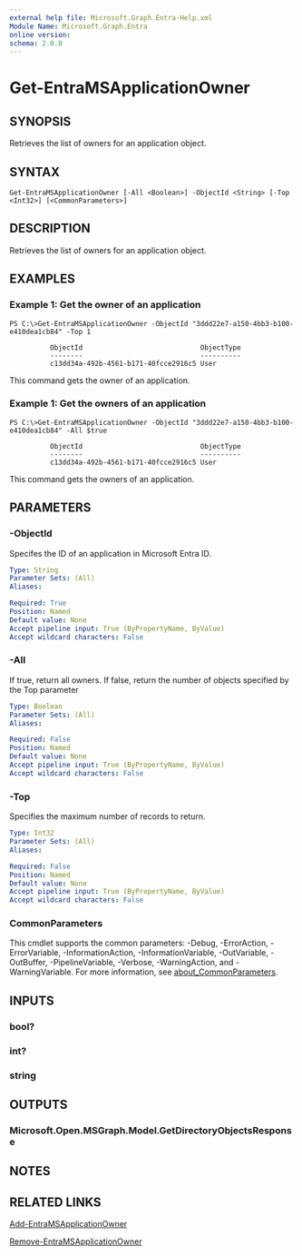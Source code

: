 ```yaml
---
external help file: Microsoft.Graph.Entra-Help.xml
Module Name: Microsoft.Graph.Entra
online version:
schema: 2.0.0
---
```


# Get-EntraMSApplicationOwner

## SYNOPSIS
Retrieves the list of owners for an application object.

## SYNTAX

```
Get-EntraMSApplicationOwner [-All <Boolean>] -ObjectId <String> [-Top <Int32>] [<CommonParameters>]
```

## DESCRIPTION
Retrieves the list of owners for an application object.

## EXAMPLES

### Example 1: Get the owner of an application
```
PS C:\>Get-EntraMSApplicationOwner -ObjectId "3ddd22e7-a150-4bb3-b100-e410dea1cb84" -Top 1

          ObjectId                             ObjectType
          --------                             ----------
          c13dd34a-492b-4561-b171-40fcce2916c5 User
```

This command gets the owner of an application.

### Example 1: Get the owners of an application
```
PS C:\>Get-EntraMSApplicationOwner -ObjectId "3ddd22e7-a150-4bb3-b100-e410dea1cb84" -All $true

          ObjectId                             ObjectType
          --------                             ----------
          c13dd34a-492b-4561-b171-40fcce2916c5 User
```

This command gets the owners of an application.

## PARAMETERS

### -ObjectId
Specifes the ID of an application in Microsoft Entra ID.

```yaml
Type: String
Parameter Sets: (All)
Aliases:

Required: True
Position: Named
Default value: None
Accept pipeline input: True (ByPropertyName, ByValue)
Accept wildcard characters: False
```

### -All
If true, return all owners.
If false, return the number of objects specified by the Top parameter

```yaml
Type: Boolean
Parameter Sets: (All)
Aliases:

Required: False
Position: Named
Default value: None
Accept pipeline input: True (ByPropertyName, ByValue)
Accept wildcard characters: False
```

### -Top
Specifies the maximum number of records to return.

```yaml
Type: Int32
Parameter Sets: (All)
Aliases:

Required: False
Position: Named
Default value: None
Accept pipeline input: True (ByPropertyName, ByValue)
Accept wildcard characters: False
```

### CommonParameters
This cmdlet supports the common parameters: -Debug, -ErrorAction, -ErrorVariable, -InformationAction, -InformationVariable, -OutVariable, -OutBuffer, -PipelineVariable, -Verbose, -WarningAction, and -WarningVariable. For more information, see [about_CommonParameters](http://go.microsoft.com/fwlink/?LinkID=113216).

## INPUTS

### bool?
### int?
### string
## OUTPUTS

### Microsoft.Open.MSGraph.Model.GetDirectoryObjectsResponse
## NOTES

## RELATED LINKS

[Add-EntraMSApplicationOwner]()

[Remove-EntraMSApplicationOwner]()

